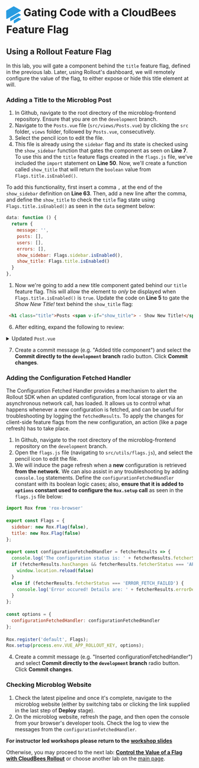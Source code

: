 # <img src="images/Rollout-blue.svg" alt="CloudBees Rollout Logo" width="40" align="top"> Gating Code with a CloudBees Feature Flag

## Using a Rollout Feature Flag
In this lab, you will gate a component behind the `title` feature flag, defined in the previous lab. Later, using Rollout's dashboard, we will remotely configure the value of the flag, to either expose or hide this title element at will.

### Adding a Title to the Microblog Post

1. In Github, navigate to the root directory of the microblog-frontend repository. Ensure that you are on the `development` branch.
2. Navigate to the `Posts.vue` file (`src/views/Posts.vue`) by clicking the `src` folder, `views` folder, followed by `Posts.vue`, consecutively.
3. Select the pencil icon to edit the file.
4. This file is already using the `sidebar` flag and its state is checked using the `show_sidebar` function that gates the component as seen on **Line 7**. To use this and the `title` feature flags created in the `flags.js` file, we've included the `import` statement on **Line 50**. Now, we'll create a function called `show_title` that will return the `boolean` value from `Flags.title.isEnabled()`.

To add this functionality, first insert a comma `,` at the end of the `show_sidebar` definition on **Line 63**. Then, add a new line after the comma, and define the `show_title` to check the `title` flag state using `Flags.title.isEnabled()` as seen in the `data` segment below:
```javascript
data: function () {
  return {
    message: '',
    posts: [],
    users: [],
    errors: [],
    show_sidebar: Flags.sidebar.isEnabled(),
    show_title: Flags.title.isEnabled()
  }
},
```

1. Now we're going to add a new title component gated behind our `title` feature flag. This will allow the element to _only_ be displayed when `Flags.title.isEnabled()` is `true`. Update the code on **Line 5** to gate the *Show New Title!* text behind the `show_title` flag:
```html
 <h1 class="title">Posts <span v-if="show_title"> - Show New Title!</span></h1>
```

6. After editing, expand the following to review:
<details><summary>Updated <code>Post.vue</code></summary>

```html
<template>
  <div class="container">
    <hr class="hr is-invisible">
    <div class="box">
      <h1 class="title">Posts <span v-if="show_title"> - Show New Title!</span></h1>
      <hr class="hr">
      <div class="columns" v-if="show_sidebar">
        <div class="box column is-three-quarters">
          <div class="box">
            <b-field label="What's going on today?"
                     class="is-marginless"
            >
              <b-input v-model="message" maxlength="140" type="textarea"/>
            </b-field>
            <b-button type="is-dark" @click="addPost">Submit</b-button>
          </div>
          <hr class="hr">
          <Post v-for="post in posts" :key="post.id" :post="post"/>
        </div>
        <div class="box column">
          <h3 class="is-size-4 has-text-weight-bold">Users list</h3>
          <ul>
            <li v-for="user in users" :key="user.url">
              <a :href="user.url">{{user.username}}</a>
            </li>
          </ul>
        </div>
      </div>

      <div class="box" v-else>
        <div class="box">
          <b-field label="What's going on today?"
                   class="is-marginless"
          >
            <b-input v-model="message" maxlength="140" type="textarea"/>
          </b-field>
          <b-button type="is-dark" @click="addPost">Submit</b-button>
        </div>
        <hr class="hr">
        <Post v-for="post in posts" :key="post.id" :post="post"/>
      </div>
    </div>
  </div>
</template>

<script>
import Post from '@/components/Post.vue'
import axios from 'axios'
import { mapGetters, mapState } from 'vuex'
import { Flags } from '../utils/flags'

export default {
  name: 'posts',
  components: {
    Post
  },
  data: function () {
    return {
      message: '',
      posts: [],
      users: [],
      errors: [],
      show_sidebar: Flags.sidebar.isEnabled(),
      show_title: Flags.title.isEnabled()
    }
  },
  created () {
    this.getPosts()
    this.getUsers()
  },
  computed: {
    ...mapGetters([
      'isLoggedIn'
    ]),
    ...mapState([
      'user'
    ])
  },
  methods: {
    getPosts: function () {
      axios.get(`${process.env.VUE_APP_BASE_API_URL}/posts/`)
        .then(response => {
          this.posts = response.data
        })
        .catch(error => {
          this.errors.push(error)
        })
    },
    getUsers: function () {
      axios.get(`${process.env.VUE_APP_BASE_API_URL}/users/`)
        .then(response => {
          this.users = response.data
        })
        .catch(error => {
          this.errors.push(error)
        })
    },
    addPost: function () {
      if (this.message.length > 1 && this.message.length <= 140) {
        axios.post(`${process.env.VUE_APP_BASE_API_URL}/posts/`, {
          user: this.user.url,
          message: this.message
        }, {
          headers: {
            'Authorization': `Bearer ${localStorage.getItem('token')}`,
            'Content-Type': 'application/json'
          }
        })
          .then(() => {
            this.getPosts()
            this.message = ''
          })
          .catch(e => {
            this.errors.push(e)
          })
      }
    }
  }
}
</script>
```
</details>

7. Create a commit message (e.g. "Added title component") and select the **Commit directly to the `development` branch** radio button. Click **Commit changes**.

### Adding the Configuration Fetched Handler

The Configuration Fetched Handler provides a mechanism to alert the Rollout SDK when an updated configuration, from local storage or via an asynchronous network call, has loaded. It allows us to control what happens whenever a new configuration is fetched, and can be useful for troubleshooting by logging the `fetchedResults`. To apply the changes for client-side feature flags from the new configuration, an action (like a page refresh) has to take place.

1. In Github, navigate to the root directory of the microblog-frontend repository on the `development` branch.
2. Open the `flags.js` file (navigating to `src/utils/flags.js`), and select the pencil icon to edit the file.
3. We will induce the page refresh when a **new** configuration is retrieved **from the network**. We can also assist in any troubleshooting by adding `console.log` statements. Define the `configurationFetchedHandler` constant with its boolean logic cases; also, **ensure that it is added to `options` constant used to configure the `Rox.setup` call** as seen in the `flags.js` file below:

```javascript
import Rox from 'rox-browser'

export const Flags = {
  sidebar: new Rox.Flag(false),
  title: new Rox.Flag(false)
};

export const configurationFetchedHandler = fetcherResults => {
  console.log('The configuration status is: ' + fetcherResults.fetcherStatus)
  if (fetcherResults.hasChanges && fetcherResults.fetcherStatus === 'APPLIED_FROM_NETWORK') {
    window.location.reload(false)
  }
  else if (fetcherResults.fetcherStatus === 'ERROR_FETCH_FAILED') {
    console.log('Error occured! Details are: ' + fetcherResults.errorDetails)
  }
};

const options = {
  configurationFetchedHandler: configurationFetchedHandler
};

Rox.register('default', Flags);
Rox.setup(process.env.VUE_APP_ROLLOUT_KEY, options);

```

4. Create a commit message (e.g. "Inserted configurationFetchedHandler") and select **Commit directly to the `development` branch** radio button. Click **Commit changes**.

### Checking Microblog Website

1. Check the latest pipeline and once it's complete, navigate to the microblog website (either by switching tabs or clicking the link supplied in the last step of **Deploy** stage).
2. On the microblog website, refresh the page, and then open the console from your browser's developer tools. Check the log to view the messages from the `configurationFetchedHandler`.

**For instructor led workshops please return to the [workshop slides](https://cloudbees-days.github.io/core-rollout-flow-workshop/rollout/#18)**

Otherwise, you may proceed to the next lab: [**Control the Value of a Flag with CloudBees Rollout**](../rolloutExperiment/rolloutExperiment.md) or choose another lab on the [main page](../../README.md#workshop-labs).
